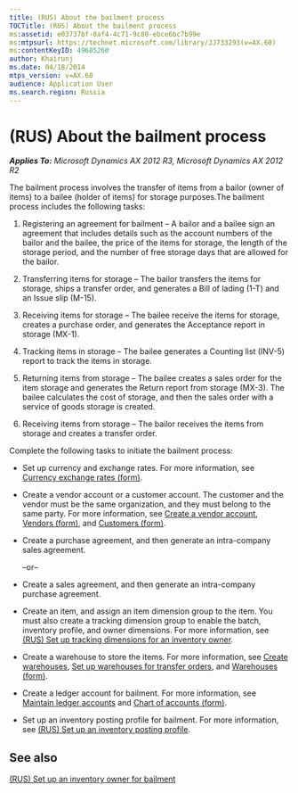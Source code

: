 ```yaml
---
title: (RUS) About the bailment process
TOCTitle: (RUS) About the bailment process
ms:assetid: e03737bf-0af4-4c71-9c80-ebce6bc7b99e
ms:mtpsurl: https://technet.microsoft.com/library/JJ733293(v=AX.60)
ms:contentKeyID: 49685260
author: Khairunj
ms.date: 04/18/2014
mtps_version: v=AX.60
audience: Application User
ms.search.region: Russia
---
```


# (RUS) About the bailment process 


_**Applies To:** Microsoft Dynamics AX 2012 R3, Microsoft Dynamics AX 2012 R2_

The bailment process involves the transfer of items from a bailor (owner of items) to a bailee (holder of items) for storage purposes.The bailment process includes the following tasks:

1.  Registering an agreement for bailment – A bailor and a bailee sign an agreement that includes details such as the account numbers of the bailor and the bailee, the price of the items for storage, the length of the storage period, and the number of free storage days that are allowed for the bailor.

2.  Transferring items for storage – The bailor transfers the items for storage, ships a transfer order, and generates a Bill of lading (1-T) and an Issue slip (M-15).

3.  Receiving items for storage – The bailee receive the items for storage, creates a purchase order, and generates the Acceptance report in storage (MX-1).

4.  Tracking items in storage – The bailee generates a Counting list (INV-5) report to track the items in storage.

5.  Returning items from storage – The bailee creates a sales order for the item storage and generates the Return report from storage (MX-3). The bailee calculates the cost of storage, and then the sales order with a service of goods storage is created.

6.  Receiving items from storage – The bailor receives the items from storage and creates a transfer order.

Complete the following tasks to initiate the bailment process:

  - Set up currency and exchange rates. For more information, see [Currency exchange rates (form)](https://technet.microsoft.com/library/hh209477\(v=ax.60\)).

  - Create a vendor account or a customer account. The customer and the vendor must be the same organization, and they must belong to the same party. For more information, see [Create a vendor account](create-a-vendor-account.md), [Vendors (form)](https://technet.microsoft.com/library/aa592162\(v=ax.60\)), and [Customers (form)](https://technet.microsoft.com/library/aa590606\(v=ax.60\)).

  - Create a purchase agreement, and then generate an intra-company sales agreement.
    
    –or–

  - Create a sales agreement, and then generate an intra-company purchase agreement.

  - Create an item, and assign an item dimension group to the item. You must also create a tracking dimension group to enable the batch, inventory profile, and owner dimensions. For more information, see [(RUS) Set up tracking dimensions for an inventory owner](rus-set-up-tracking-dimensions-for-an-inventory-owner.md).

  - Create a warehouse to store the items. For more information, see [Create warehouses](create-warehouses.md), [Set up warehouses for transfer orders](set-up-warehouses-for-transfer-orders.md), and [Warehouses (form)](https://technet.microsoft.com/library/aa620570\(v=ax.60\)).

  - Create a ledger account for bailment. For more information, see [Maintain ledger accounts](maintain-ledger-accounts.md) and [Chart of accounts (form)](https://technet.microsoft.com/library/aa618234\(v=ax.60\)).

  - Set up an inventory posting profile for bailment. For more information, see [(RUS) Set up an inventory posting profile](rus-set-up-an-inventory-posting-profile.md).

## See also

[(RUS) Set up an inventory owner for bailment](rus-set-up-an-inventory-owner-for-bailment.md)

  



